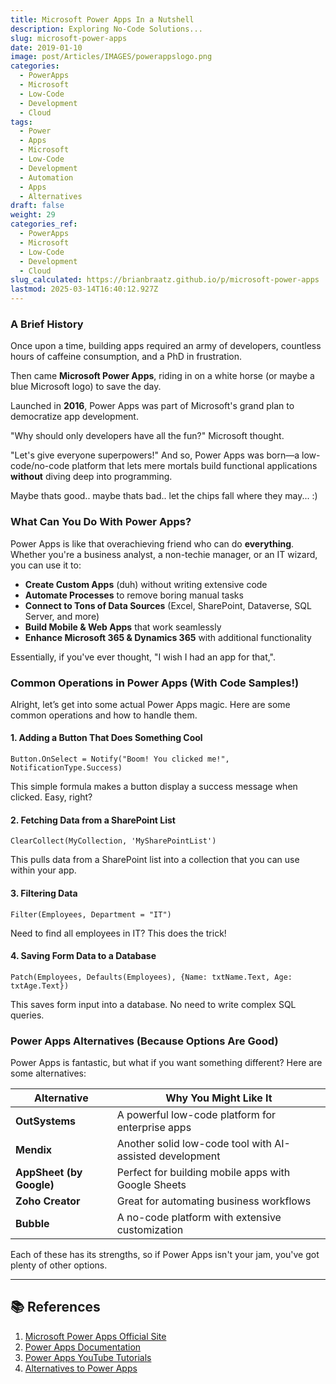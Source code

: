 ```yaml
---
title: Microsoft Power Apps In a Nutshell
description: Exploring No-Code Solutions...
slug: microsoft-power-apps
date: 2019-01-10
image: post/Articles/IMAGES/powerappslogo.png
categories:
  - PowerApps
  - Microsoft
  - Low-Code
  - Development
  - Cloud
tags:
  - Power
  - Apps
  - Microsoft
  - Low-Code
  - Development
  - Automation
  - Apps
  - Alternatives
draft: false
weight: 29
categories_ref:
  - PowerApps
  - Microsoft
  - Low-Code
  - Development
  - Cloud
slug_calculated: https://brianbraatz.github.io/p/microsoft-power-apps
lastmod: 2025-03-14T16:40:12.927Z
---
```

<!-- 
## Microsoft Power Apps: The No-Code Superhero You Didn't Know You Needed -->

### A Brief History

Once upon a time, building apps required an army of developers, countless hours of caffeine consumption, and a PhD in frustration.

Then came **Microsoft Power Apps**, riding in on a white horse (or maybe a blue Microsoft logo) to save the day.

Launched in **2016**, Power Apps was part of Microsoft's grand plan to democratize app development.

"Why should only developers have all the fun?" Microsoft thought.

"Let's give everyone superpowers!" And so, Power Apps was born—a low-code/no-code platform that lets mere mortals build functional applications **without** diving deep into programming.

Maybe thats good.. maybe thats bad.. let the chips fall where they may... :)

### What Can You Do With Power Apps?

Power Apps is like that overachieving friend who can do **everything**. Whether you're a business analyst, a non-techie manager, or an IT wizard, you can use it to:

* **Create Custom Apps** (duh) without writing extensive code
* **Automate Processes** to remove boring manual tasks
* **Connect to Tons of Data Sources** (Excel, SharePoint, Dataverse, SQL Server, and more)
* **Build Mobile & Web Apps** that work seamlessly
* **Enhance Microsoft 365 & Dynamics 365** with additional functionality

Essentially, if you've ever thought, "I wish I had an app for that,".

 <!-- Power Apps is here to make it happen. -->

### Common Operations in Power Apps (With Code Samples!)

Alright, let’s get into some actual Power Apps magic. Here are some common operations and how to handle them.

#### 1. **Adding a Button That Does Something Cool**

```powerapps
Button.OnSelect = Notify("Boom! You clicked me!", NotificationType.Success)
```

This simple formula makes a button display a success message when clicked. Easy, right?

#### 2. **Fetching Data from a SharePoint List**

```powerapps
ClearCollect(MyCollection, 'MySharePointList')
```

This pulls data from a SharePoint list into a collection that you can use within your app.

#### 3. **Filtering Data**

```powerapps
Filter(Employees, Department = "IT")
```

Need to find all employees in IT? This does the trick!

#### 4. **Saving Form Data to a Database**

```powerapps
Patch(Employees, Defaults(Employees), {Name: txtName.Text, Age: txtAge.Text})
```

This saves form input into a database. No need to write complex SQL queries.

### Power Apps Alternatives (Because Options Are Good)

Power Apps is fantastic, but what if you want something different? Here are some alternatives:

| Alternative              | Why You Might Like It                                    |
| ------------------------ | -------------------------------------------------------- |
| **OutSystems**           | A powerful low-code platform for enterprise apps         |
| **Mendix**               | Another solid low-code tool with AI-assisted development |
| **AppSheet (by Google)** | Perfect for building mobile apps with Google Sheets      |
| **Zoho Creator**         | Great for automating business workflows                  |
| **Bubble**               | A no-code platform with extensive customization          |

Each of these has its strengths, so if Power Apps isn't your jam, you've got plenty of other options.

<!-- ### Final Thoughts

Microsoft Power Apps is a game-changer for businesses and individuals looking to build apps quickly and efficiently. Whether you need a simple data entry form or a full-blown enterprise application, Power Apps has your back.

So go forth, build apps, and automate the boring stuff—because life’s too short for manual data entry!

---

## 🔑 Key Ideas

| Topic  | Summary  |
|--------|---------|
| **History**  | Power Apps launched in 2016 to democratize app development  |
| **Use Cases**  | Create apps, automate tasks, connect to data sources  |
| **Common Operations**  | Buttons, fetching data, filtering, saving forms  |
| **Code Samples**  | Examples of Power Apps formulas in action  |
| **Alternatives**  | OutSystems, Mendix, AppSheet, Zoho Creator, Bubble  | -->

***

## 📚 References

1. [Microsoft Power Apps Official Site](https://powerapps.microsoft.com/)
2. [Power Apps Documentation](https://learn.microsoft.com/en-us/powerapps/)
3. [Power Apps YouTube Tutorials](https://www.youtube.com/c/MicrosoftPowerApps)
4. [Alternatives to Power Apps](https://www.gartner.com/reviews/market/enterprise-low-code-application-platform)

